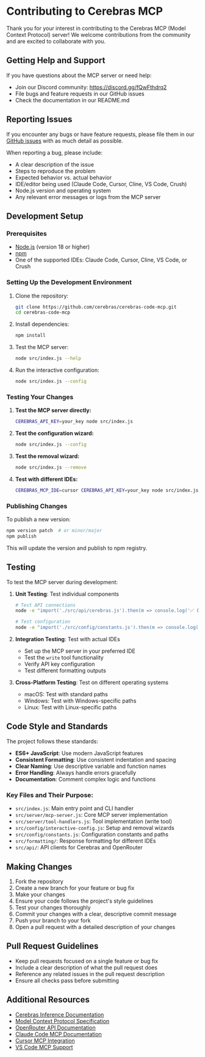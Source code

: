 # Contributing to Cerebras MCP

Thank you for your interest in contributing to the Cerebras MCP (Model Context Protocol) server! We welcome contributions from the community and are excited to collaborate with you.

## Getting Help and Support

If you have questions about the MCP server or need help:

- Join our Discord community: https://discord.gg/fQwFthdrq2
- File bugs and feature requests in our GitHub issues
- Check the documentation in our README.md

## Reporting Issues

If you encounter any bugs or have feature requests, please file them in our [GitHub issues](https://github.com/cerebras/cerebras-code-mcp/issues) with as much detail as possible.

When reporting a bug, please include:
- A clear description of the issue
- Steps to reproduce the problem
- Expected behavior vs. actual behavior
- IDE/editor being used (Claude Code, Cursor, Cline, VS Code, Crush)
- Node.js version and operating system
- Any relevant error messages or logs from the MCP server

## Development Setup

### Prerequisites

- [Node.js](https://nodejs.org/) (version 18 or higher)
- [npm](https://www.npmjs.com/)
- One of the supported IDEs: Claude Code, Cursor, Cline, VS Code, or Crush

### Setting Up the Development Environment

1. Clone the repository:
   ```bash
   git clone https://github.com/cerebras/cerebras-code-mcp.git
   cd cerebras-code-mcp
   ```

2. Install dependencies:
   ```bash
   npm install
   ```

3. Test the MCP server:
   ```bash
   node src/index.js --help
   ```

4. Run the interactive configuration:
   ```bash
   node src/index.js --config
   ```

### Testing Your Changes

1. **Test the MCP server directly:**
   ```bash
   CEREBRAS_API_KEY=your_key node src/index.js
   ```

2. **Test the configuration wizard:**
   ```bash
   node src/index.js --config
   ```

3. **Test the removal wizard:**
   ```bash
   node src/index.js --remove
   ```

4. **Test with different IDEs:**
   ```bash
   CEREBRAS_MCP_IDE=cursor CEREBRAS_API_KEY=your_key node src/index.js
   ```

### Publishing Changes

To publish a new version:

```bash
npm version patch  # or minor/major
npm publish
```

This will update the version and publish to npm registry.

## Testing

To test the MCP server during development:

1. **Unit Testing**: Test individual components
   ```bash
   # Test API connections
   node -e "import('./src/api/cerebras.js').then(m => console.log('✅ Cerebras API loaded'))"
   
   # Test configuration
   node -e "import('./src/config/constants.js').then(m => console.log('✅ Constants loaded'))"
   ```

2. **Integration Testing**: Test with actual IDEs
   - Set up the MCP server in your preferred IDE
   - Test the `write` tool functionality
   - Verify API key configuration
   - Test different formatting outputs

3. **Cross-Platform Testing**: Test on different operating systems
   - macOS: Test with standard paths
   - Windows: Test with Windows-specific paths
   - Linux: Test with Linux-specific paths

## Code Style and Standards

The project follows these standards:

- **ES6+ JavaScript**: Use modern JavaScript features
- **Consistent Formatting**: Use consistent indentation and spacing
- **Clear Naming**: Use descriptive variable and function names
- **Error Handling**: Always handle errors gracefully
- **Documentation**: Comment complex logic and functions

### Key Files and Their Purpose:

- `src/index.js`: Main entry point and CLI handler
- `src/server/mcp-server.js`: Core MCP server implementation
- `src/server/tool-handlers.js`: Tool implementation (write tool)
- `src/config/interactive-config.js`: Setup and removal wizards
- `src/config/constants.js`: Configuration constants and paths
- `src/formatting/`: Response formatting for different IDEs
- `src/api/`: API clients for Cerebras and OpenRouter

## Making Changes

1. Fork the repository
2. Create a new branch for your feature or bug fix
3. Make your changes
4. Ensure your code follows the project's style guidelines
5. Test your changes thoroughly
6. Commit your changes with a clear, descriptive commit message
7. Push your branch to your fork
8. Open a pull request with a detailed description of your changes

## Pull Request Guidelines

- Keep pull requests focused on a single feature or bug fix
- Include a clear description of what the pull request does
- Reference any related issues in the pull request description
- Ensure all checks pass before submitting

## Additional Resources

- [Cerebras Inference Documentation](https://inference-docs.cerebras.ai/)
- [Model Context Protocol Specification](https://modelcontextprotocol.io/)
- [OpenRouter API Documentation](https://openrouter.ai/docs)
- [Claude Code MCP Documentation](https://docs.anthropic.com/claude/docs/mcp)
- [Cursor MCP Integration](https://docs.cursor.com/)
- [VS Code MCP Support](https://code.visualstudio.com/)